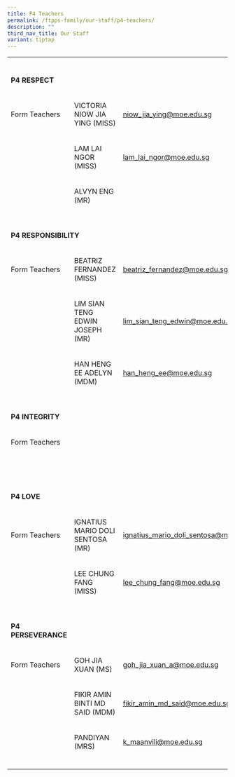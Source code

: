 ```yaml
---
title: P4 Teachers
permalink: /ftpps-family/our-staff/p4-teachers/
description: ""
third_nav_title: Our Staff
variant: tiptap
---
```

<table style="minWidth: 75px">
<colgroup>
<col>
<col>
<col>
</colgroup>
<tbody>
<tr>
<th rowspan="1" colspan="1">
<p></p>
</th>
<th rowspan="1" colspan="1">
<p></p>
</th>
<th rowspan="1" colspan="1">
<p></p>
</th>
</tr>
<tr>
<td rowspan="1" colspan="1">
<p><strong>P4 RESPECT</strong>
</p>
</td>
<td rowspan="1" colspan="1">
<p></p>
</td>
<td rowspan="1" colspan="1">
<p></p>
</td>
</tr>
<tr>
<td rowspan="1" colspan="1">
<p>Form Teachers</p>
</td>
<td rowspan="1" colspan="1">
<p>VICTORIA NIOW JIA YING (MISS)</p>
</td>
<td rowspan="1" colspan="1">
<p><a href="mailto:niow_jia_ying@moe.edu.sg" rel="noopener noreferrer nofollow" target="_blank"><u>niow_jia_ying@moe.edu.sg</u></a>
</p>
</td>
</tr>
<tr>
<td rowspan="1" colspan="1">
<p></p>
</td>
<td rowspan="1" colspan="1">
<p>LAM LAI NGOR (MISS)</p>
</td>
<td rowspan="1" colspan="1">
<p><a href="mailto:lam_lai_ngor@moe.edu.sg" rel="noopener noreferrer nofollow" target="_blank"><u>lam_lai_ngor@moe.edu.sg</u></a>
</p>
</td>
</tr>
<tr>
<td rowspan="1" colspan="1">
<p></p>
</td>
<td rowspan="1" colspan="1">
<p>ALVYN ENG (MR)</p>
</td>
<td rowspan="1" colspan="1">
<p></p>
</td>
</tr>
<tr>
<td rowspan="1" colspan="1">
<p></p>
</td>
<td rowspan="1" colspan="1">
<p></p>
</td>
<td rowspan="1" colspan="1">
<p></p>
</td>
</tr>
<tr>
<td rowspan="1" colspan="3">
<p><strong>P4 RESPONSIBILITY</strong>
</p>
</td>
</tr>
<tr>
<td rowspan="1" colspan="1">
<p>Form Teachers</p>
</td>
<td rowspan="1" colspan="1">
<p>BEATRIZ FERNANDEZ (MISS)</p>
</td>
<td rowspan="1" colspan="1">
<p><a href="mailto:beatriz_fernandez@moe.edu.sg" rel="noopener noreferrer nofollow" target="_blank"><u>beatriz_fernandez@moe.edu.sg</u></a>
</p>
</td>
</tr>
<tr>
<td rowspan="1" colspan="1">
<p></p>
</td>
<td rowspan="1" colspan="1">
<p>LIM SIAN TENG EDWIN JOSEPH (MR)</p>
</td>
<td rowspan="1" colspan="1">
<p><a href="mailto:lim_sian_teng_edwin@moe.edu.sg" rel="noopener noreferrer nofollow" target="_blank"><u>lim_sian_teng_edwin@moe.edu.sg</u></a>
</p>
</td>
</tr>
<tr>
<td rowspan="1" colspan="1">
<p></p>
</td>
<td rowspan="1" colspan="1">
<p>HAN HENG EE ADELYN (MDM)</p>
</td>
<td rowspan="1" colspan="1">
<p><a href="mailto:han_heng_ee@moe.edu.sg" rel="noopener noreferrer nofollow" target="_blank"><u>han_heng_ee@moe.edu.sg</u></a>
</p>
</td>
</tr>
<tr>
<td rowspan="1" colspan="1">
<p></p>
</td>
<td rowspan="1" colspan="1">
<p></p>
</td>
<td rowspan="1" colspan="1">
<p></p>
</td>
</tr>
<tr>
<td rowspan="1" colspan="1">
<p><strong>P4 INTEGRITY</strong>
</p>
</td>
<td rowspan="1" colspan="1">
<p></p>
</td>
<td rowspan="1" colspan="1">
<p></p>
</td>
</tr>
<tr>
<td rowspan="1" colspan="1">
<p>Form Teachers</p>
</td>
<td rowspan="1" colspan="1">
<p></p>
</td>
<td rowspan="1" colspan="1">
<p></p>
</td>
</tr>
<tr>
<td rowspan="1" colspan="1">
<p></p>
</td>
<td rowspan="1" colspan="1">
<p></p>
</td>
<td rowspan="1" colspan="1">
<p></p>
</td>
</tr>
<tr>
<td rowspan="1" colspan="1">
<p></p>
</td>
<td rowspan="1" colspan="1">
<p></p>
</td>
<td rowspan="1" colspan="1">
<p></p>
</td>
</tr>
<tr>
<td rowspan="1" colspan="1">
<p></p>
</td>
<td rowspan="1" colspan="1">
<p></p>
</td>
<td rowspan="1" colspan="1">
<p></p>
</td>
</tr>
<tr>
<td rowspan="1" colspan="1">
<p><strong>P4 LOVE</strong>
</p>
</td>
<td rowspan="1" colspan="1">
<p></p>
</td>
<td rowspan="1" colspan="1">
<p></p>
</td>
</tr>
<tr>
<td rowspan="1" colspan="1">
<p>Form Teachers</p>
</td>
<td rowspan="1" colspan="1">
<p>IGNATIUS MARIO DOLI SENTOSA (MR)</p>
</td>
<td rowspan="1" colspan="1">
<p><a href="mailto:ignatius_mario_doli_sentosa@moe.edu.sg" rel="noopener noreferrer nofollow" target="_blank">ignatius_mario_doli_sentosa@moe.edu.sg</a>
</p>
</td>
</tr>
<tr>
<td rowspan="1" colspan="1">
<p></p>
</td>
<td rowspan="1" colspan="1">
<p>LEE CHUNG FANG (MISS)</p>
</td>
<td rowspan="1" colspan="1">
<p><a href="mailto:lee_chung_fang@moe.edu.sg" rel="noopener noreferrer nofollow" target="_blank">lee_chung_fang@moe.edu.sg</a>
</p>
</td>
</tr>
<tr>
<td rowspan="1" colspan="1">
<p></p>
</td>
<td rowspan="1" colspan="1">
<p></p>
</td>
<td rowspan="1" colspan="1">
<p></p>
</td>
</tr>
<tr>
<td rowspan="1" colspan="1">
<p><strong>P4 PERSEVERANCE</strong>
</p>
</td>
<td rowspan="1" colspan="1">
<p></p>
</td>
<td rowspan="1" colspan="1">
<p></p>
</td>
</tr>
<tr>
<td rowspan="1" colspan="1">
<p>Form Teachers</p>
</td>
<td rowspan="1" colspan="1">
<p>GOH JIA XUAN (MS)</p>
</td>
<td rowspan="1" colspan="1">
<p><a href="mailto:goh_jia_xuan_a@moe.edu.sg" rel="noopener noreferrer nofollow" target="_blank">goh_jia_xuan_a@moe.edu.sg</a>
</p>
</td>
</tr>
<tr>
<td rowspan="1" colspan="1">
<p></p>
</td>
<td rowspan="1" colspan="1">
<p>FIKIR AMIN BINTI MD SAID (MDM)</p>
</td>
<td rowspan="1" colspan="1">
<p><a href="mailto:fikir_amin_md_said@moe.edu.sg" rel="noopener noreferrer nofollow" target="_blank">fikir_amin_md_said@moe.edu.sg</a>
</p>
</td>
</tr>
<tr>
<td rowspan="1" colspan="1">
<p></p>
</td>
<td rowspan="1" colspan="1">
<p>PANDIYAN (MRS)</p>
</td>
<td rowspan="1" colspan="1">
<p><a href="mailto:k_maanvili@moe.edu.sg" rel="noopener noreferrer nofollow" target="_blank">k_maanvili@moe.edu.sg</a>
</p>
</td>
</tr>
<tr>
<td rowspan="1" colspan="1">
<p></p>
</td>
<td rowspan="1" colspan="1">
<p></p>
</td>
<td rowspan="1" colspan="1">
<p></p>
</td>
</tr>
</tbody>
</table>
<p></p>